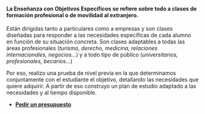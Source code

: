 #### La Enseñanza con Objetivos Específicos se refiere sobre todo a clases de formación profesional o de  movilidad al extranjero.

Están dirigidas tanto a particulares como a empresas y son clases diseñadas para responder a las necesidades específicas de cada alumno en función de su situación concreta. Son clases adaptables a todas las áreas profesionales (*turismo, derecho, medicina, relaciones internacionales, negocios…*) y a todo tipo de público (*universitarios, profesionales, becarios…*)

Por eso, realizo una prueba de nivel previa en la que determinamos conjuntamente con el estudiante el objetivo, detallando las necesidades que quiere adquirir. A partir de eso construyo un plan de estudio adaptado a las necesidades y al tiempo disponible.

- <a href="https://goo.gl/forms/J8FFLeCxKEuWTSye2" onclick="window.open(this.href, 'presupuesto', 'width=800,height=600'); return false;"><i class="fa fa-file-text-o" aria-hidden="true"></i>
 **Pedir un presupuesto**</a>

